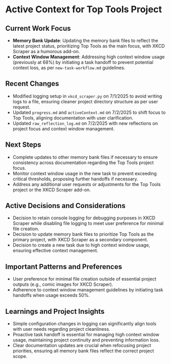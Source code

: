 # Active Context for Top Tools Project

## Current Work Focus

- **Memory Bank Update**: Updating the memory bank files to reflect the latest project status, prioritizing Top Tools as
  the main focus, with XKCD Scraper as a humorous add-on.
- **Context Window Management**: Addressing high context window usage (previously at 68%) by initiating a task handoff
  to prevent potential context loss, as per `new-task-workflow.md` guidelines.

## Recent Changes

- Modified logging setup in `xkcd_scraper.py` on 7/1/2025 to avoid writing logs to a file, ensuring cleaner project
  directory structure as per user request.
- Updated `progress.md` and `activeContext.md` on 7/2/2025 to shift focus to Top Tools, aligning documentation with user
  clarification.
- Updated `raw_reflection_log.md` on 7/2/2025 with new reflections on project focus and context window management.

## Next Steps

- Complete updates to other memory bank files if necessary to ensure consistency across documentation regarding the Top
  Tools project focus.
- Monitor context window usage in the new task to prevent exceeding critical thresholds, proposing further handoffs if
  necessary.
- Address any additional user requests or adjustments for the Top Tools project or the XKCD Scraper add-on.

## Active Decisions and Considerations

- Decision to retain console logging for debugging purposes in XKCD Scraper while disabling file logging to meet user
  preference for minimal file creation.
- Decision to update memory bank files to prioritize Top Tools as the primary project, with XKCD Scraper as a secondary
  component.
- Decision to create a new task due to high context window usage, ensuring effective context management.

## Important Patterns and Preferences

- User preference for minimal file creation outside of essential project outputs (e.g., comic images for XKCD Scraper).
- Adherence to context window management guidelines by initiating task handoffs when usage exceeds 50%.

## Learnings and Project Insights

- Simple configuration changes in logging can significantly align tools with user needs regarding project cleanliness.
- Proactive task handoff is essential for managing high context window usage, maintaining project continuity and
  preventing information loss.
- Clear documentation updates are crucial when refocusing project priorities, ensuring all memory bank files reflect the
  correct project scope.
